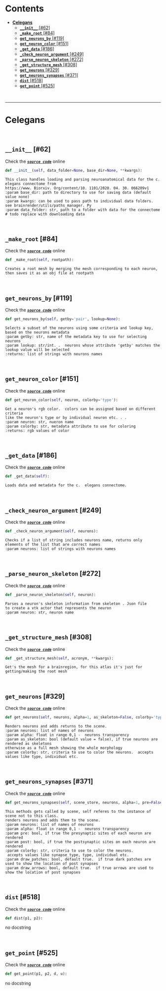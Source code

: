 



Contents
========

* [**Celegans**](#celegans)
	* [**`__init__`**  [#62]](#__init__--62)
	* [**`_make_root`**  [#84]](#_make_root--84)
	* [**`get_neurons_by`**  [#119]](#get_neurons_by--119)
	* [**`get_neuron_color`**  [#151]](#get_neuron_color--151)
	* [**`_get_data`**  [#186]](#_get_data--186)
	* [**`_check_neuron_argument`**  [#249]](#_check_neuron_argument--249)
	* [**`_parse_neuron_skeleton`**  [#272]](#_parse_neuron_skeleton--272)
	* [**`_get_structure_mesh`**  [#308]](#_get_structure_mesh--308)
	* [**`get_neurons`**  [#329]](#get_neurons--329)
	* [**`get_neurons_synapses`**  [#371]](#get_neurons_synapses--371)
	* [**`dist`**  [#518]](#dist--518)
	* [**`get_point`**  [#525]](#get_point--525)


&nbsp;

--------
# **Celegans**




&nbsp;
## **`__init__`**  [#62]
  
Check the [***``source code``***](https://github.com/BrancoLab/BrainRender/tree/brainglobeintegration/blob/master/brainrender/atlases/celegans.py#L62) online

```python
def __init__(self, data_folder=None, base_dir=None, **kwargs):
```  


```text
This class handles loading and parsing neuroanatomical data for the c.  elegans connectome from 
https://www. Biorxiv. Org/content/10. 1101/2020. 04. 30. 066209v1
:param base_dir: path to directory to use for saving data (default value none)
:param kwargs: can be used to pass path to individual data folders.  see brainrender/utils/paths_manager. Py
:param data_folder: str, path to a folder with data for the connectome # todo replace with downloading data

```

&nbsp;
## **`_make_root`**  [#84]
  
Check the [***``source code``***](https://github.com/BrancoLab/BrainRender/tree/brainglobeintegration/blob/master/brainrender/atlases/celegans.py#L84) online

```python
def _make_root(self, rootpath):
```  


```text
Creates a root mesh by merging the mesh corresponding to each neuron,
then saves it as an obj file at rootpath

```

&nbsp;
## **`get_neurons_by`**  [#119]
  
Check the [***``source code``***](https://github.com/BrancoLab/BrainRender/tree/brainglobeintegration/blob/master/brainrender/atlases/celegans.py#L119) online

```python
def get_neurons_by(self, getby='pair', lookup=None):
```  


```text
Selects a subset of the neurons using some criteria and lookup key, 
based on the neurons metadata
:param getby: str, name of the metadata key to use for selecting neurons
:param lookup: str/int. .  neurons whose attribute 'getby' matches the lookup value will be selected
:returns: list of strings with neurons names

```

&nbsp;
## **`get_neuron_color`**  [#151]
  
Check the [***``source code``***](https://github.com/BrancoLab/BrainRender/tree/brainglobeintegration/blob/master/brainrender/atlases/celegans.py#L151) online

```python
def get_neuron_color(self, neuron, colorby='type'):
```  


```text
Get a neuron's rgb color.  colors can be assigned based on different criteria
like the neuron's type or by individual neuron etc. . . 
:param neuron: str, nueron name
:param colorby: str, metadata attribute to use for coloring
:returns: rgb values of color

```

&nbsp;
## **`_get_data`**  [#186]
  
Check the [***``source code``***](https://github.com/BrancoLab/BrainRender/tree/brainglobeintegration/blob/master/brainrender/atlases/celegans.py#L186) online

```python
def _get_data(self):
```  


```text
Loads data and metadata for the c.  elegans connectome. 

```

&nbsp;
## **`_check_neuron_argument`**  [#249]
  
Check the [***``source code``***](https://github.com/BrancoLab/BrainRender/tree/brainglobeintegration/blob/master/brainrender/atlases/celegans.py#L249) online

```python
def _check_neuron_argument(self, neurons):
```  


```text
Checks if a list of string includes neurons name, returns only
elements of the list that are correct names
:param neurons: list of strings with neurons names

```

&nbsp;
## **`_parse_neuron_skeleton`**  [#272]
  
Check the [***``source code``***](https://github.com/BrancoLab/BrainRender/tree/brainglobeintegration/blob/master/brainrender/atlases/celegans.py#L272) online

```python
def _parse_neuron_skeleton(self, neuron):
```  


```text
Parses a neuron's skeleton information from skeleton . Json file
to create a vtk actor that represents the neuron
:param neuron: str, neuron name

```

&nbsp;
## **`_get_structure_mesh`**  [#308]
  
Check the [***``source code``***](https://github.com/BrancoLab/BrainRender/tree/brainglobeintegration/blob/master/brainrender/atlases/celegans.py#L308) online

```python
def _get_structure_mesh(self, acronym, **kwargs):
```  


```text
Get's the mesh for a brainregion, for this atlas it's just for
getting/making the root mesh

```

&nbsp;
## **`get_neurons`**  [#329]
  
Check the [***``source code``***](https://github.com/BrancoLab/BrainRender/tree/brainglobeintegration/blob/master/brainrender/atlases/celegans.py#L329) online

```python
def get_neurons(self, neurons, alpha=1, as_skeleton=False, colorby='type'):
```  


```text
Renders neurons and adds returns to the scene.  
:param neurons: list of names of neurons
:param alpha: float in range 0,1 -  neurons transparency
:param as_skeleton: bool (default value = false), if true neurons are rendered as skeletons 
otherwise as a full mesh showing the whole morphology
:param colorby: str, criteria to use to color the neurons.  accepts values like type, individual etc.  

```

&nbsp;
## **`get_neurons_synapses`**  [#371]
  
Check the [***``source code``***](https://github.com/BrancoLab/BrainRender/tree/brainglobeintegration/blob/master/brainrender/atlases/celegans.py#L371) online

```python
def get_neurons_synapses(self, scene_store, neurons, alpha=1, pre=False, post=False, colorby='synapse_type', draw_patches=False, draw_arrows=True):
```  


```text
This methods gets called by scene, self referes to the instance of scene not to this class. 
renders neurons and adds them to the scene.  
:param neurons: list of names of neurons
:param alpha: float in range 0,1 -  neurons transparency
:param pre: bool, if true the presynaptic sites of each neuron are rendered
:param post: bool, if true the postsynaptic sites on each neuron are rendered
:param colorby: str, criteria to use to color the neurons. 
 accepts values like synapse_type, type, individual etc.  
:param draw_patches: bool, default true.  if true dark patches are used to show the location of post synapses
:param draw_arrows: bool, default true.  if true arrows are used to show the location of post synapses

```

&nbsp;
## **`dist`**  [#518]
  
Check the [***``source code``***](https://github.com/BrancoLab/BrainRender/tree/brainglobeintegration/blob/master/brainrender/atlases/celegans.py#L518) online

```python
def dist(p1, p2):
```  


no docstring

&nbsp;
## **`get_point`**  [#525]
  
Check the [***``source code``***](https://github.com/BrancoLab/BrainRender/tree/brainglobeintegration/blob/master/brainrender/atlases/celegans.py#L525) online

```python
def get_point(p1, p2, d, u):
```  


no docstring